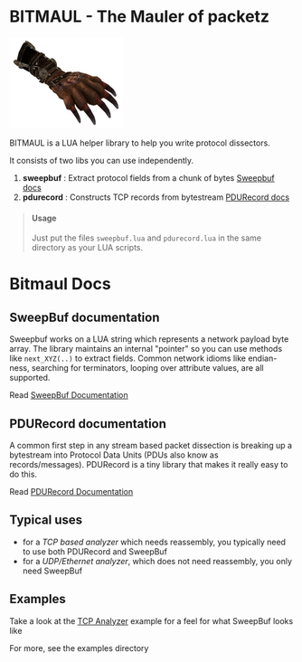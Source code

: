BITMAUL - The Mauler of packetz 
======

![BITMAUL ICON](maulaxe.png)

BITMAUL is a LUA helper library to help you write protocol dissectors. 

It consists of two libs you can use independently. 

1. **sweepbuf** : Extract protocol fields from a chunk of bytes [Sweepbuf docs](SWEEPBUF.md) 
2. **pdurecord**  : Constructs TCP records from bytestream [PDURecord docs](PDURECORD.md)  


> #### Usage
> Just put the files `sweepbuf.lua` and `pdurecord.lua` in the same directory as your LUA scripts. 


Bitmaul Docs
=============

SweepBuf documentation
----------------------

Sweepbuf works on a LUA string which represents a network payload byte array.  The library maintains an internal "pointer" so you can use methods like `next_XYZ(..)` to extract fields.  Common network idioms like endian-ness, searching for terminators, looping over attribute values, are all supported.

Read [SweepBuf Documentation](SWEEPBUF.md)



PDURecord documentation
-----------------------

A common first step in any stream based packet dissection is breaking up a bytestream into Protocol Data Units (PDUs also know as records/messages). PDURecord is a tiny library that makes it really easy to do this. 

Read [PDURecord Documentation](PDURECORD.md)



Typical uses 
------------

 * for a *TCP based analyzer* which needs reassembly, you typically need to use both PDURecord and SweepBuf
 * for a *UDP/Ethernet analyzer*, which does not need reassembly, you only need SweepBuf 

Examples
--------

Take a look at the [TCP Analyzer](examples/tcp/README.md) example for a feel for what  SweepBuf looks like

For more,  see the examples directory


